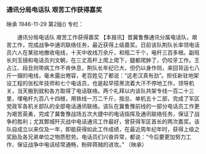 ### 通讯分局电话队  艰苦工作获得嘉奖
映承
1946-11-29
第2版()
专栏：

　　通讯分局电话队
    艰苦工作获得嘉奖
    【本报讯】晋冀鲁豫通讯分属电话队，艰苦工作，完成战争中通讯联络任务，最近获得上级嘉奖。日前该队荆队长率领电话员六人在某驻地撤收电线，十天中收线万余斤，和瓶二千个，电杆三百多根。副班长刘玉镜和电话员刘文朝，在三丈高杆上爬上爬下，腿都爬肿了，仍咬牙工作。王占江、段丑则带病工作不肯休息，荆队长年纪已大，但仍以身作则，来回背运七八斤一捆的电线，毫未露出倦容，老百姓见了都说：“这老汉真有劲”。担任新驻地架设工程的张松年技师和七个电话员，也是起早搭黑流着大汗不停地工作，领导机关，当天搬到就和各方取得了电话联络。两个礼拜以内该队共架专线一百二十三里，埋电杆九百八十四根，用铁线一万二千斤，按总、单机五十二部，完成了军区党政军各机关部队的全部电话通讯联络。该队在冀鲁豫前线的一部分电话员工作更为艰苦英勇，完成了冀鲁豫战场五次大捷中的电话指挥及通讯联络任务，保证了战争的胜利；尤其鄄城歼灭战中电话通讯工作最好，曾获得军区首长的两次嘉奖。该队自成立以来仅及一年，即能获得如此工作成绩，在最近周年纪年时，获得上级之奖励及各兄弟单位之物质慰劳。电话员们兴奋异常，都说：“今后要更加努力工作，保证战争中电话经常通畅，粉碎蒋贼的进攻。”
    （映承）
